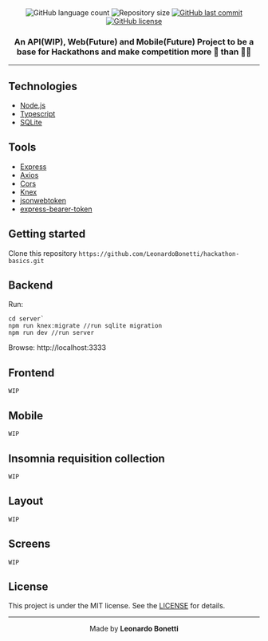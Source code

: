 <h1 align="center">
    <img alt="" title="" src="https://i.imgur.com/c9byM9N.png">
</h1>

<p align="center">
  <img alt="GitHub language count" src="https://img.shields.io/github/languages/count/LeonardoBonetti/hackathon-basics.svg">

  <img alt="Repository size" src="https://img.shields.io/github/repo-size/LeonardoBonetti/hackathon-basics.svg">
  
  <a href="https://github.com/LeonardoBonetti/hackathon-basics/commits/master">
    <img alt="GitHub last commit" src="https://img.shields.io/github/last-commit/LeonardoBonetti/hackathon-basics"></a>
  
  <a href="https://github.comLeonardoBonetti/hackathon-basics/blob/master/LICENSE">
    <img alt="GitHub license" src="https://img.shields.io/badge/license-MIT-success?style=flat"></a>
</p>

<h3 align="center">An API(WIP), Web(Future) and Mobile(Future) Project to be a base for Hackathons and make competition more 🧠 than 👨‍💻 </h3>

---

## Technologies

<ul>
    <li><a href="https://nodejs.org/en/">Node.js</a></li>
    <!-- <li><a href="https://reactjs.org/">ReactJS</a></li> -->
    <!-- <li><a href="https://reactnative.dev/">React Native</a></li> -->
    <li><a href="https://www.typescriptlang.org/">Typescript</a></li>
    <li><a href="https://www.sqlite.org/index.html">SQLite</a></li>
</ul>

## Tools

<ul>
    <li><a href="https://expressjs.com/pt-br/">Express</a></li>
    <li><a href="https://www.npmjs.com/package/axios">Axios</a></li>
    <li><a href="https://www.npmjs.com/package/cors">Cors</a></li>
    <li><a href="http://knexjs.org/">Knex</a></li>
    <li><a href="https://www.npmjs.com/package/jsonwebtoken">jsonwebtoken</a></li>
    <li><a href="https://www.npmjs.com/package/express-bearer-token">express-bearer-token</a></li>
    <!-- <li><a href="https://expo.io/">Expo</a></li> -->
</ul>

## Getting started

Clone this repository `https://github.com/LeonardoBonetti/hackathon-basics.git`

## Backend 

Run:
```
cd server`
npm run knex:migrate //run sqlite migration
npm run dev //run server
```

Browse: http://localhost:3333


## Frontend

``WIP``
<!-- _Observation: Before running, remember to start the backend for this project._

Run:
```
cd web
npm install //or yarn install
npm run dev //or yarn dev
```
Browse: http://localhost:3001 -->


## Mobile

``WIP``
<!-- _Observation: Before running, remember to start the backend for this project._

Run:
```
npm install -g expo-cli //install expo globaly
cd mobile
npm install //or yarn install
npm run dev //or yarn dev
```

If you are going to use an emulator, just press `w` to run on

If you are going to use your smartphone, enter the Expo application and scan the QRcode -->

## Insomnia requisition collection

``WIP``

## Layout

``WIP``

## Screens

``WIP``

## License
This project is under the MIT license. See the [LICENSE](LICENSE.md) for details.

---

<p align="center">Made by <strong>Leonardo Bonetti</strong></p>
